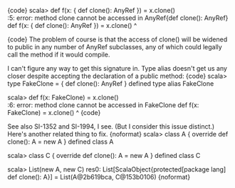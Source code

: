 {code}
scala> def f(x: { def clone(): AnyRef }) = x.clone()           
<console>:5: error: method clone cannot be accessed in AnyRef{def clone(): AnyRef}
       def f(x: { def clone(): AnyRef }) = x.clone()
                                             ^

{code}
The problem of course is that the access of clone() will be widened to public in any number of AnyRef subclasses, any of which could legally call the method if it would compile.

I can't figure any way to get this signature in.  Type alias doesn't get us any closer despite accepting the declaration of a public method:
{code}
scala> type FakeClone = { def clone(): AnyRef }
defined type alias FakeClone

scala> def f(x: FakeClone) = x.clone()         
<console>:6: error: method clone cannot be accessed in FakeClone
       def f(x: FakeClone) = x.clone()
                               ^
{code}

See also SI-1352 and SI-1994, I see.  (But I consider this issue distinct.)
Here's another related thing to fix.
{noformat}
scala> class A { override def clone(): A = new A  }
defined class A

scala> class C { override def clone(): A = new A  }
defined class C

scala> List(new A, new C)
res0: List[ScalaObject{protected[package lang] def clone(): A}] = List(A@2b619bca, C@153b0106)
{noformat}
